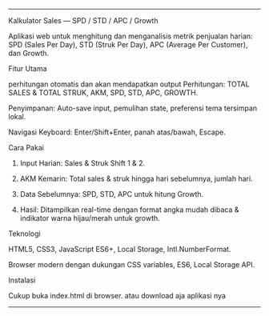 
---

Kalkulator Sales — SPD / STD / APC / Growth

Aplikasi web untuk menghitung dan menganalisis metrik penjualan harian: SPD (Sales Per Day), STD (Struk Per Day), APC (Average Per Customer), dan Growth.

Fitur Utama

perhitungan otomatis dan akan mendapatkan output Perhitungan: TOTAL SALES & TOTAL STRUK, AKM, SPD, STD, APC, GROWTH.

Penyimpanan: Auto-save input, pemulihan state, preferensi tema tersimpan lokal.

Navigasi Keyboard: Enter/Shift+Enter, panah atas/bawah, Escape.


Cara Pakai

1. Input Harian: Sales & Struk Shift 1 & 2.


2. AKM Kemarin: Total sales & struk hingga hari sebelumnya, jumlah hari.


3. Data Sebelumnya: SPD, STD, APC untuk hitung Growth.


4. Hasil: Ditampilkan real-time dengan format angka mudah dibaca & indikator warna hijau/merah untuk growth.



Teknologi

HTML5, CSS3, JavaScript ES6+, Local Storage, Intl.NumberFormat.

Browser modern dengan dukungan CSS variables, ES6, Local Storage API.


Instalasi

Cukup buka index.html di browser. atau download aja aplikasi nya

---

